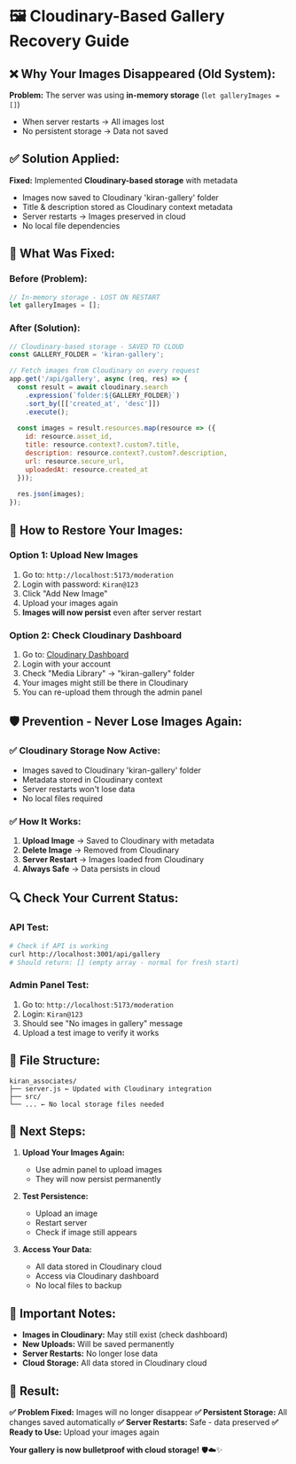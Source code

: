 # 🖼️ Cloudinary-Based Gallery Recovery Guide

## ❌ **Why Your Images Disappeared (Old System):**

**Problem:** The server was using **in-memory storage** (`let galleryImages = []`)
- When server restarts → All images lost
- No persistent storage → Data not saved

## ✅ **Solution Applied:**

**Fixed:** Implemented **Cloudinary-based storage** with metadata
- Images now saved to Cloudinary 'kiran-gallery' folder
- Title & description stored as Cloudinary context metadata
- Server restarts → Images preserved in cloud
- No local file dependencies

## 🔧 **What Was Fixed:**

### **Before (Problem):**
```javascript
// In-memory storage - LOST ON RESTART
let galleryImages = [];
```

### **After (Solution):**
```javascript
// Cloudinary-based storage - SAVED TO CLOUD
const GALLERY_FOLDER = 'kiran-gallery';

// Fetch images from Cloudinary on every request
app.get('/api/gallery', async (req, res) => {
  const result = await cloudinary.search
    .expression(`folder:${GALLERY_FOLDER}`)
    .sort_by([['created_at', 'desc']])
    .execute();
  
  const images = result.resources.map(resource => ({
    id: resource.asset_id,
    title: resource.context?.custom?.title,
    description: resource.context?.custom?.description,
    url: resource.secure_url,
    uploadedAt: resource.created_at
  }));
  
  res.json(images);
});
```

## 🚀 **How to Restore Your Images:**

### **Option 1: Upload New Images**
1. Go to: `http://localhost:5173/moderation`
2. Login with password: `Kiran@123`
3. Click "Add New Image"
4. Upload your images again
5. **Images will now persist** even after server restart

### **Option 2: Check Cloudinary Dashboard**
1. Go to: [Cloudinary Dashboard](https://cloudinary.com/console)
2. Login with your account
3. Check "Media Library" → "kiran-gallery" folder
4. Your images might still be there in Cloudinary
5. You can re-upload them through the admin panel

## 🛡️ **Prevention - Never Lose Images Again:**

### **✅ Cloudinary Storage Now Active:**
- Images saved to Cloudinary 'kiran-gallery' folder
- Metadata stored in Cloudinary context
- Server restarts won't lose data
- No local files required

### **✅ How It Works:**
1. **Upload Image** → Saved to Cloudinary with metadata
2. **Delete Image** → Removed from Cloudinary
3. **Server Restart** → Images loaded from Cloudinary
4. **Always Safe** → Data persists in cloud

## 🔍 **Check Your Current Status:**

### **API Test:**
```bash
# Check if API is working
curl http://localhost:3001/api/gallery
# Should return: [] (empty array - normal for fresh start)
```

### **Admin Panel Test:**
1. Go to: `http://localhost:5173/moderation`
2. Login: `Kiran@123`
3. Should see "No images in gallery" message
4. Upload a test image to verify it works

## 📁 **File Structure:**

```
kiran_associates/
├── server.js ← Updated with Cloudinary integration
├── src/
└── ... ← No local storage files needed
```

## 🎯 **Next Steps:**

1. **Upload Your Images Again:**
   - Use admin panel to upload images
   - They will now persist permanently

2. **Test Persistence:**
   - Upload an image
   - Restart server
   - Check if image still appears

3. **Access Your Data:**
   - All data stored in Cloudinary cloud
   - Access via Cloudinary dashboard
   - No local files to backup

## 🚨 **Important Notes:**

- **Images in Cloudinary:** May still exist (check dashboard)
- **New Uploads:** Will be saved permanently
- **Server Restarts:** No longer lose data
- **Cloud Storage:** All data stored in Cloudinary cloud

## 🎉 **Result:**

**✅ Problem Fixed:** Images will no longer disappear
**✅ Persistent Storage:** All changes saved automatically
**✅ Server Restarts:** Safe - data preserved
**✅ Ready to Use:** Upload your images again

**Your gallery is now bulletproof with cloud storage!** 🛡️☁️✨
